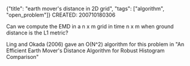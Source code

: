{"title": "earth mover's distance in 2D grid", "tags": ["algorithm", "open_problem"]}
CREATED: 200710180306

Can we compute the EMD in a n x m grid in time n x m when ground distance is the L1 metric?

Ling and Okada (2006) gave an O(N^2) algorithm for this problem in
"An Efficient Earth Mover's Distance Algorithm for Robust Histogram Comparison"
